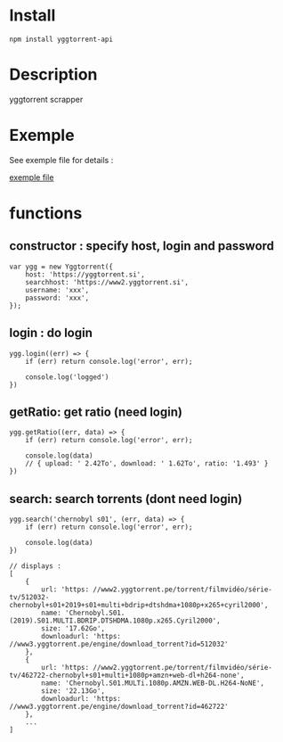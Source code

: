 # Install

    npm install yggtorrent-api

# Description

yggtorrent scrapper

# Exemple

See exemple file for details : 

[exemple file](exemple.js)

# functions

## constructor : specify host, login and password

    var ygg = new Yggtorrent({
        host: 'https://yggtorrent.si',
        searchhost: 'https://www2.yggtorrent.si',
        username: 'xxx',
        password: 'xxx',
    });

## login : do login

    ygg.login((err) => {
        if (err) return console.log('error', err);

        console.log('logged')
    })

## getRatio: get ratio (need login)

    ygg.getRatio((err, data) => {
        if (err) return console.log('error', err);

        console.log(data)
        // { upload: ' 2.42To', download: ' 1.62To', ratio: '1.493' }
    })

## search: search torrents (dont need login)

    ygg.search('chernobyl s01', (err, data) => {
        if (err) return console.log('error', err);

        console.log(data)
    })

    // displays :
    [
        {
            url: 'https: //www2.yggtorrent.pe/torrent/filmvidéo/série-tv/512032-chernobyl+s01+2019+s01+multi+bdrip+dtshdma+1080p+x265+cyril2000',
            name: 'Chernobyl.S01.(2019).S01.MULTI.BDRIP.DTSHDMA.1080p.x265.Cyril2000',
            size: '17.62Go',
            downloadurl: 'https: //www3.yggtorrent.pe/engine/download_torrent?id=512032'
        },
        {
            url: 'https: //www2.yggtorrent.pe/torrent/filmvidéo/série-tv/462722-chernobyl+s01+multi+1080p+amzn+web-dl+h264-none',
            name: 'Chernobyl.S01.MULTi.1080p.AMZN.WEB-DL.H264-NoNE',
            size: '22.13Go',
            downloadurl: 'https: //www3.yggtorrent.pe/engine/download_torrent?id=462722'
        },
        ...
    ]
